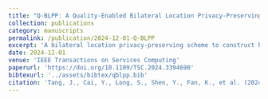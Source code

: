 ```yaml
---
title: "Q-BLPP: A Quality-Enabled Bilateral Location Privacy-Preserving Service Construction Scheme in Mobile Crowd Sensing"
collection: publications
category: manuscripts
permalink: /publication/2024-12-01-Q-BLPP
excerpt: 'A bilateral location privacy-preserving scheme to construct high-quality services in mobile crowd sensing.'
date: 2024-12-01
venue: 'IEEE Transactions on Services Computing'
paperurl: 'https://doi.org/10.1109/TSC.2024.3394690'
bibtexurl: '../assets/bibtex/qblpp.bib'
citation: 'Tang, J., Cai, Y., Long, S., Shen, Y., Fan, K., et al. (2024). "Q-BLPP: A Quality-Enabled Bilateral Location Privacy-Preserving Service Construction Scheme in Mobile Crowd Sensing." <i>IEEE TSC</i>, 17(6), 4151–4165.'
---
```

